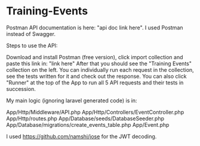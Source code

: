 # Training-Events

Postman API documentation is here: "api doc link here".
I used Postman instead of Swagger.

Steps to use the API:

Download and install Postman (free version), click import collection and paste this link in: "link here"
After that you should see the "Training Events" collection on the left. You can individually run
each request in the collection, see the tests written for it and check out the response. You can also click "Runner"
at the top of the App to run all 5 API requests and their tests in succession.

My main logic (ignoring laravel generated code) is in:

App/Http/Middleware/API.php
App/Http/Controllers/EventController.php
App/Http/routes.php
App/Database/seeds/DatabaseSeeder.php
App/Database/migrations/create_events_table.php
App/Event.php

I used https://github.com/namshi/jose for the JWT decoding.
